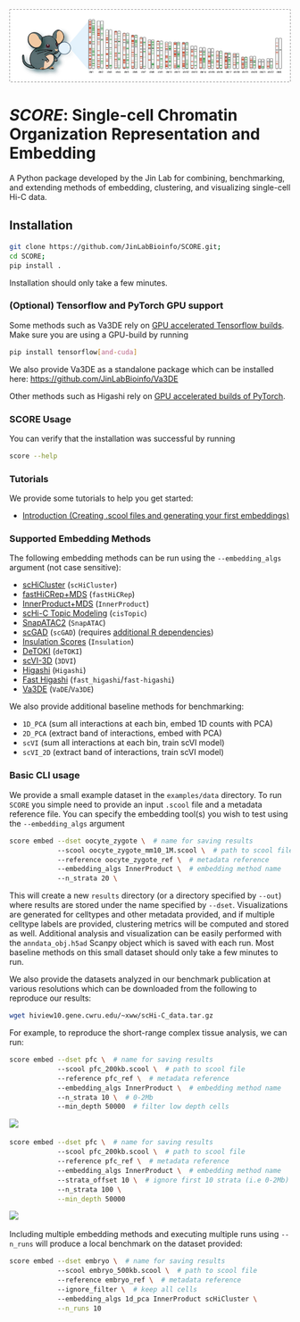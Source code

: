 
<img src="docs/source/_static/FIN.png" alt="FIN result" width="768"/>

# ***SCORE***: Single-cell Chromatin Organization Representation and Embedding



A Python package developed by the Jin Lab for combining, benchmarking, and extending methods of embedding, clustering, and visualizing single-cell Hi-C data.

## Installation

```bash
git clone https://github.com/JinLabBioinfo/SCORE.git;
cd SCORE;
pip install .
```

Installation should only take a few minutes.

### (Optional) Tensorflow and PyTorch GPU support

Some methods such as Va3DE rely on [GPU accelerated Tensorflow builds](https://www.tensorflow.org/install/pip). Make sure you are using a GPU-build by running

```bash
pip install tensorflow[and-cuda]
```

We also provide Va3DE as a standalone package which can be installed here: https://github.com/JinLabBioinfo/Va3DE

Other methods such as Higashi rely on [GPU accelerated builds of PyTorch](https://pytorch.org/get-started/locally/).

### SCORE Usage

You can verify that the installation was successful by running

```bash
score --help
```

### Tutorials

We provide some tutorials to help you get started:

* [Introduction (Creating .scool files and generating your first embeddings)](https://github.com/JinLabBioinfo/SCORE/blob/41a0ed371ba8ef00bff3a13c9d871bae116a1d1b/tutorials/intro.ipynb)

### Supported Embedding Methods

The following embedding methods can be run using the `--embedding_algs` argument (not case sensitive):

* [scHiCluster](https://doi.org/10.1073/pnas.1901423116) (`scHiCluster`)
* [fastHiCRep+MDS](https://doi.org/10.1093/bioinformatics/bty285) (`fastHiCRep`)
* [InnerProduct+MDS](https://doi.org/10.1371/journal.pcbi.1008978) (`InnerProduct`)
* [scHi-C Topic Modeling](https://doi.org/10.1371/journal.pcbi.1008173) (`cisTopic`)
* [SnapATAC2](https://doi.org/10.1038/s41592-023-02139-9) (`SnapATAC`)
* [scGAD](https://doi.org/10.1093/bioinformatics/btac372) (`scGAD`) (requires [additional R dependencies](https://sshen82.github.io/BandNorm/articles/BandNorm-tutorial.html))
* [Insulation Scores](https://doi.org/10.1038/nature14450) (`Insulation`)
* [DeTOKI](https://doi.org/10.1186/s13059-021-02435-7) (`deTOKI`)
* [scVI-3D](https://doi.org/10.1186/s13059-022-02774-z) (`3DVI`)
* [Higashi](https://doi.org/10.1038/s41587-021-01034-y) (`Higashi`)
* [Fast Higashi](https://doi.org/10.1016/j.cels.2022.09.004) (`fast_higashi`/`fast-higashi`)
* [Va3DE](https://github.com/JinLabBioinfo/Va3DE) (`VaDE`/`Va3DE`)

We also provide additional baseline methods for benchmarking:

* `1D_PCA` (sum all interactions at each bin, embed 1D counts with PCA)
* `2D_PCA` (extract band of interactions, embed with PCA)
* `scVI` (sum all interactions at each bin, train scVI model)
* `scVI_2D` (extract band of interactions, train scVI model)

### Basic CLI usage

We provide a small example dataset in the `examples/data` directory. To run `SCORE` you simple need to provide an input `.scool` file and a metadata reference file. You can specify the embedding tool(s) you wish to test using the `--embedding_algs` argument

```bash
score embed --dset oocyte_zygote \  # name for saving results
            --scool oocyte_zygote_mm10_1M.scool \  # path to scool file
            --reference oocyte_zygote_ref \  # metadata reference
            --embedding_algs InnerProduct \  # embedding method name
            --n_strata 20 \
```

This will create a new `results` directory (or a directory specified by `--out`) where results are stored under the name specified by `--dset`. Visualizations are generated for celltypes and other metadata provided, and if multiple celltype labels are provided, clustering metrics will be computed and stored as well. Additional analysis and visualization can be easily performed with the `anndata_obj.h5ad` Scanpy object which is saved with each run. Most baseline methods on this small dataset should only take a few minutes to run.

We also provide the datasets analyzed in our benchmark publication at various resolutions which can be downloaded from the following to reproduce our results:

```bash
wget hiview10.gene.cwru.edu/~xww/scHi-C_data.tar.gz
```

For example, to reproduce the short-range complex tissue analysis, we can run:

```bash
score embed --dset pfc \  # name for saving results
            --scool pfc_200kb.scool \  # path to scool file
            --reference pfc_ref \  # metadata reference
            --embedding_algs InnerProduct \  # embedding method name
            --n_strata 10 \  # 0-2Mb
            --min_depth 50000  # filter low depth cells
```

![](assets/images/embedding_shortrange.jpg)

```bash
score embed --dset pfc \  # name for saving results
            --scool pfc_200kb.scool \  # path to scool file
            --reference pfc_ref \  # metadata reference
            --embedding_algs InnerProduct \  # embedding method name
            --strata_offset 10 \  # ignore first 10 strata (i.e 0-2Mb)
            --n_strata 100 \
            --min_depth 50000
```

![](assets/images/embedding_longrange.jpg)


Including multiple embedding methods and executing multiple runs using `--n_runs` will produce a local benchmark on the dataset provided:

```bash
score embed --dset embryo \  # name for saving results
            --scool embryo_500kb.scool \  # path to scool file
            --reference embryo_ref \  # metadata reference
            --ignore_filter \  # keep all cells
            --embedding_algs 1d_pca InnerProduct scHiCluster \
            --n_runs 10
```

